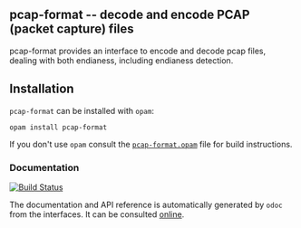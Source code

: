 ## pcap-format -- decode and encode PCAP (packet capture) files

pcap-format provides an interface to encode and decode pcap files, dealing with
both endianess, including endianess detection.

## Installation

`pcap-format` can be installed with `opam`:

    opam install pcap-format

If you don't use `opam` consult the [`pcap-format.opam`](pcap-format.opam) file for build
instructions.

### Documentation

[![Build Status](https://img.shields.io/endpoint?url=https://ocaml.ci.dev/badge/mirage/ocaml-pcap/main&logo=ocaml)](https://ocaml.ci.dev/github/mirage/ocaml-pcap)

The documentation and API reference is automatically generated by
`odoc` from the interfaces. It can be consulted [online][2].

[2]: https://mirage.github.io/ocaml-pcap/
